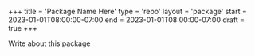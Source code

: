 +++
title = 'Package Name Here'
type = 'repo'
layout = 'package'
start = 2023-01-01T08:00:00-07:00
end = 2023-01-01T08:00:00-07:00
draft = true
+++

Write about this package